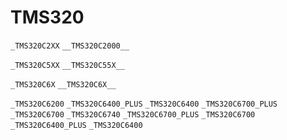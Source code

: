 # TMS320

`_TMS320C2XX`
`__TMS320C2000__`

`_TMS320C5XX`
`__TMS320C55X__`

`_TMS320C6X`
`__TMS320C6X__`

`_TMS320C6200`
`_TMS320C6400_PLUS`
`_TMS320C6400`
`_TMS320C6700_PLUS`
`_TMS320C6700`
`_TMS320C6740`
`_TMS320C6700_PLUS`
`_TMS320C6700`
`_TMS320C6400_PLUS`
`_TMS320C6400`

<!---
Type|Macro|Description
---|---|---
Identification|`_TMS320C2XX`<br/>`__TMS320C2000__`|C2000 series
Identification|`_TMS320C5X`<br/>`__TMS320C55X__`|C5000 series
Identification|`_TMS320C6X`<br/>`__TMS320C6X__`|C6000 series

##### Example #####

DSP|Macro
---|---
C28xx|`_TMS320C28X`
C54x|`_TMS320C5XX`
C55x|`__TMS320C55X__`
C6200|`_TMS320C6200`
C6400|`_TMS320C6400`
C6400+|`_TMS320C6400_PLUS`
C6600|`_TMS320C6600`
C6700|`_TMS320C6700`
C6700+|`_TMS320C6700_PLUS`
C6740|`_TMS320C6740`

<gcc/config/c4x/c4x.h> (3.1.0)

%{!m30:%{!m31:%{!m32:%{!m33:%{!mcpu=30:%{!mcpu=31:%{!mcpu=32:%{!mcpu=33:\
%{!mcpu=40:%{!mcpu=44:%{\
!m40:%{!m44:-D_TMS320C4x -D_C4x -D_TMS320C40 -D_C40}}}}}}}}}}}} \
%{mcpu=30:-D_TMS320C3x -D_C3x -D_TMS320C30 -D_C30 } \
%{m30:-D_TMS320C3x -D_C3x -D_TMS320C30 -D_C30 } \
%{mcpu=31:-D_TMS320C3x -D_C3x -D_TMS320C31 -D_C31 } \
%{m31:-D_TMS320C3x -D_C3x -D_TMS320C31 -D_C31 } \
%{mcpu=32:-D_TMS320C3x -D_C3x -D_TMS320C32 -D_C32 } \
%{m32:-D_TMS320C3x -D_C3x -D_TMS320C32 -D_C32 } \
%{mcpu=33:-D_TMS320C3x -D_C3x -D_TMS320C33 -D_C33 } \
%{m33:-D_TMS320C3x -D_C3x -D_TMS320C33 -D_C33 } \
%{mcpu=40:-D_TMS320C4x -D_C4x -D_TMS320C40 -D_C40 } \
%{m40:-D_TMS320C4x -D_C4x -D_TMS320C40 -D_C40 } \
%{mcpu=44:-D_TMS320C4x -D_C4x -D_TMS320C44 -D_C44 } \
%{m44:-D_TMS320C4x -D_C4x -D_TMS320C44 -D_C44 } \
%{mmemparm:-U_REGPARM }%{mregparm:-D_REGPARM } \
%{!mmemparm:%{!mregparm:-D_REGPARM }} \
%{msmall:-U_BIGMODEL } %{mbig:-D_BIGMODEL } \
%{!msmall:%{!mbig:-D_BIGMODEL }} \
%{finline-functions:-D_INLINE }"

<gcc/config/c4x/c4x.h> (4.2.0)

#define TARGET_CPU_CPP_BUILTINS()		\
  do						\
    {						\
      extern int flag_inline_trees;		\
      if (!TARGET_SMALL)			\
	builtin_define ("_BIGMODEL");		\
      if (!TARGET_MEMPARM)			\
	builtin_define ("_REGPARM");		\
      if (flag_inline_functions)		\
	builtin_define ("_INLINE");		\
      if (TARGET_C3X)				\
	{					\
	  builtin_define ("_TMS320C3x");	\
	  builtin_define ("_C3x");		\
	  if (TARGET_C30)			\
	    {					\
	      builtin_define ("_TMS320C30");	\
	      builtin_define ("_C30");		\
	    }					\
	  else if (TARGET_C31)			\
	    {					\
	      builtin_define ("_TMS320C31");	\
	      builtin_define ("_C31");		\
	    }					\
	  else if (TARGET_C32)			\
	    {					\
	      builtin_define ("_TMS320C32");	\
	      builtin_define ("_C32");		\
	    }					\
	  else if (TARGET_C33)			\
	    {					\
	      builtin_define ("_TMS320C33");	\
	      builtin_define ("_C33");		\
	    }					\
	}					\
      else					\
	{					\
	  builtin_define ("_TMS320C4x");	\
	  builtin_define ("_C4x");		\
	  if (TARGET_C40)			\
	    {					\
	      builtin_define ("_TMS320C40");	\
	      builtin_define ("_C40");		\
	    }					\
	  else if (TARGET_C44)			\
	    {					\
	      builtin_define ("_TMS320C44");	\
	      builtin_define ("_C44");		\
	    }					\
	}					\
    }						\
  while (0)

<gcc/config/c6x/c6x.h> (14.2.0)

#define TARGET_CPU_CPP_BUILTINS()		\
  do						\
    {						\
      builtin_assert ("machine=tic6x");		\
      builtin_assert ("cpu=tic6x");		\
      builtin_define ("__TMS320C6X__");		\
      builtin_define ("_TMS320C6X");		\
						\
      if (TARGET_DSBT)				\
	builtin_define ("__DSBT__");		\
						\
      if (TARGET_BIG_ENDIAN)			\
	builtin_define ("_BIG_ENDIAN");		\
      else					\
	builtin_define ("_LITTLE_ENDIAN");	\
						\
      switch (c6x_arch)				\
	{					\
	case unk_isa:				\
	  break;				\
	case C6X_CPU_C62X:			\
	  builtin_define ("_TMS320C6200");	\
	  break;				\
						\
	case C6X_CPU_C64XP:			\
	  builtin_define ("_TMS320C6400_PLUS");	\
	  /* fall through */			\
	case C6X_CPU_C64X:			\
	  builtin_define ("_TMS320C6400");	\
	  break;				\
						\
	case C6X_CPU_C67XP:			\
	  builtin_define ("_TMS320C6700_PLUS");	\
	  /* fall through */			\
	case C6X_CPU_C67X:			\
	  builtin_define ("_TMS320C6700");	\
	  break;				\
						\
	case C6X_CPU_C674X:			\
	  builtin_define ("_TMS320C6740");	\
	  builtin_define ("_TMS320C6700_PLUS");	\
	  builtin_define ("_TMS320C6700");	\
	  builtin_define ("_TMS320C6400_PLUS");	\
	  builtin_define ("_TMS320C6400");	\
	  break;				\
	}					\
    } while (0)
--->